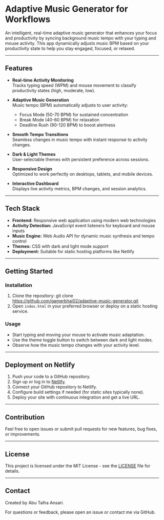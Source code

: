 # Adaptive Music Generator for Workflows

An intelligent, real-time adaptive music generator that enhances your focus and productivity by syncing background music tempo with your typing and mouse activity. This app dynamically adjusts music BPM based on your productivity state to help you stay engaged, focused, or relaxed.

---

## Features

- **Real-time Activity Monitoring**  
  Tracks typing speed (WPM) and mouse movement to classify productivity states (high, moderate, low).
  
- **Adaptive Music Generation**  
  Music tempo (BPM) automatically adjusts to user activity:  
  - Focus Mode (50-70 BPM) for sustained concentration  
  - Break Mode (40-60 BPM) for relaxation  
  - Deadline Rush (90-120 BPM) to boost alertness

- **Smooth Tempo Transitions**  
  Seamless changes in music tempo with instant response to activity changes.

- **Dark & Light Themes**  
  User-selectable themes with persistent preference across sessions.

- **Responsive Design**  
  Optimized to work perfectly on desktops, tablets, and mobile devices.

- **Interactive Dashboard**  
  Displays live activity metrics, BPM changes, and session analytics.

---

## Tech Stack

- **Frontend:** Responsive web application using modern web technologies  
- **Activity Detection:** JavaScript event listeners for keyboard and mouse inputs  
- **Music Engine:** Web Audio API for dynamic music synthesis and tempo control  
- **Themes:** CSS with dark and light mode support  
- **Deployment:** Suitable for static hosting platforms like Netlify

---

## Getting Started

### Installation

1. Clone the repository:
   git clone https://github.com/gamerbhai02/adaptive-music-generator.git
2. Open `index.html` in your preferred browser or deploy on a static hosting service.

### Usage

- Start typing and moving your mouse to activate music adaptation.  
- Use the theme toggle button to switch between dark and light modes.  
- Observe how the music tempo changes with your activity level.

---

## Deployment on Netlify

1. Push your code to a GitHub repository.  
2. Sign up or log in to [Netlify](https://www.netlify.com/).  
3. Connect your GitHub repository to Netlify.  
4. Configure build settings if needed (for static sites typically none).  
5. Deploy your site with continuous integration and get a live URL.

---

## Contribution

Feel free to open issues or submit pull requests for new features, bug fixes, or improvements.

---

## License

This project is licensed under the MIT License - see the [LICENSE](LICENSE) file for details.

---

## Contact

Created by Abu Talha Ansari.  

For questions or feedback, please open an issue or contact me via GitHub.

